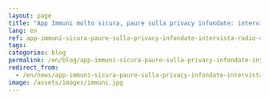 ```yaml
---
layout: page
title: "App Immuni molto sicura, paure sulla privacy infondate: intervista per Radio Cusano Campus"
lang: en
ref: app-immuni-sicura-paure-sulla-privacy-infondate-intervista-radio-cusano-campus
tags:
categories: blog
permalink: /en/blog/app-immuni-sicura-paure-sulla-privacy-infondate-intervista-radio-cusano-campus/
redirect_from:
  - /en/news/app-immuni-sicura-paure-sulla-privacy-infondate-intervista-radio-cusano-campus
image: /assets/images/immuni.jpg
---
```

